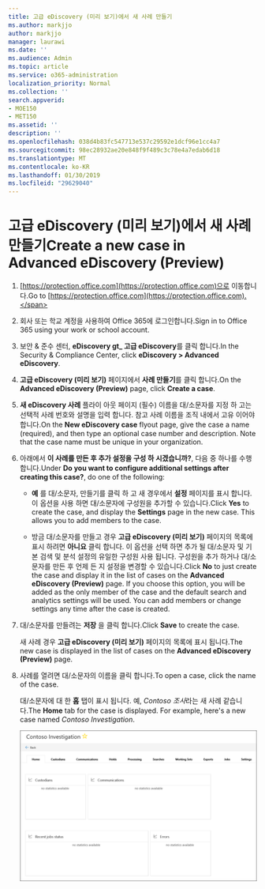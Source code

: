 ```yaml
---
title: 고급 eDiscovery (미리 보기)에서 새 사례 만들기
ms.author: markjjo
author: markjjo
manager: laurawi
ms.date: ''
ms.audience: Admin
ms.topic: article
ms.service: o365-administration
localization_priority: Normal
ms.collection: ''
search.appverid:
- MOE150
- MET150
ms.assetid: ''
description: ''
ms.openlocfilehash: 038d4b83fc547713e537c29592e1dcf96e1cc4a7
ms.sourcegitcommit: 98ec28932ae20e848f9f489c3c78e4a7edab6d18
ms.translationtype: MT
ms.contentlocale: ko-KR
ms.lasthandoff: 01/30/2019
ms.locfileid: "29629040"
---
```

# <a name="create-a-new-case-in-advanced-ediscovery-preview"></a><span data-ttu-id="e583f-102">고급 eDiscovery (미리 보기)에서 새 사례 만들기</span><span class="sxs-lookup"><span data-stu-id="e583f-102">Create a new case in Advanced eDiscovery (Preview)</span></span>    

1. <span data-ttu-id="e583f-103">[https://protection.office.com](https://protection.office.com)으로 이동합니다.</span><span class="sxs-lookup"><span data-stu-id="e583f-103">Go to [https://protection.office.com](https://protection.office.com).</span></span>
    
2. <span data-ttu-id="e583f-104">회사 또는 학교 계정을 사용하여 Office 365에 로그인합니다.</span><span class="sxs-lookup"><span data-stu-id="e583f-104">Sign in to Office 365 using your work or school account.</span></span>
    
3. <span data-ttu-id="e583f-105">보안 & 준수 센터, **eDiscovery gt_ 고급 eDiscovery**를 클릭 합니다.</span><span class="sxs-lookup"><span data-stu-id="e583f-105">In the Security & Compliance Center, click **eDiscovery > Advanced eDiscovery**.</span></span>
 
4. <span data-ttu-id="e583f-106">**고급 eDiscovery (미리 보기)** 페이지에서 **사례 만들기**를 클릭 합니다.</span><span class="sxs-lookup"><span data-stu-id="e583f-106">On the **Advanced eDiscovery (Preview)** page, click **Create a case**.</span></span>
    
5. <span data-ttu-id="e583f-p101">**새 eDiscovery 사례** 플라이 아웃 페이지 (필수) 이름을 대/소문자를 지정 하 고는 선택적 사례 번호와 설명을 입력 합니다. 참고 사례 이름을 조직 내에서 고유 이어야 합니다.</span><span class="sxs-lookup"><span data-stu-id="e583f-p101">On the **New eDiscovery case** flyout page, give the case a name (required), and then type an optional case number and description. Note that the case name must be unique in your organization.</span></span>

6. <span data-ttu-id="e583f-109">아래에서 **이 사례를 만든 후 추가 설정을 구성 하 시겠습니까?**, 다음 중 하나를 수행 합니다.</span><span class="sxs-lookup"><span data-stu-id="e583f-109">Under **Do you want to configure additional settings after creating this case?**, do one of the following:</span></span>

    - <span data-ttu-id="e583f-p102">**예** 를 대/소문자, 만들기를 클릭 하 고 새 경우에서 **설정** 페이지를 표시 합니다. 이 옵션을 사용 하면 대/소문자에 구성원을 추가할 수 있습니다.</span><span class="sxs-lookup"><span data-stu-id="e583f-p102">Click **Yes** to create the case, and display the **Settings** page in the new case. This allows you to add members to the case.</span></span>
    
    - <span data-ttu-id="e583f-p103">방금 대/소문자를 만들고 경우 **고급 eDiscovery (미리 보기)** 페이지의 목록에 표시 하려면 **아니요** 클릭 합니다. 이 옵션을 선택 하면 추가 될 대/소문자 및 기본 검색 및 분석 설정의 유일한 구성원 사용 됩니다. 구성원을 추가 하거나 대/소문자를 만든 후 언제 든 지 설정을 변경할 수 있습니다.</span><span class="sxs-lookup"><span data-stu-id="e583f-p103">Click **No** to just create the case and display it in the list of cases on the **Advanced eDiscovery (Preview)** page. If you choose this option, you will be added as the only member of the case and the default search and analytics settings will be used. You can add members or change settings any time after the case is created.</span></span>

7. <span data-ttu-id="e583f-115">대/소문자를 만들려는 **저장** 을 클릭 합니다.</span><span class="sxs-lookup"><span data-stu-id="e583f-115">Click **Save** to create the case.</span></span>

    <span data-ttu-id="e583f-116">새 사례 경우 **고급 eDiscovery (미리 보기)** 페이지의 목록에 표시 됩니다.</span><span class="sxs-lookup"><span data-stu-id="e583f-116">The new case is displayed in the list of cases on the **Advanced eDiscovery (Preview)** page.</span></span> 

8. <span data-ttu-id="e583f-117">사례를 열려면 대/소문자의 이름을 클릭 합니다.</span><span class="sxs-lookup"><span data-stu-id="e583f-117">To open a case, click the name of the case.</span></span> 

    <span data-ttu-id="e583f-p104">대/소문자에 대 한 **홈** 탭이 표시 됩니다. 예, *Contoso 조사*라는 새 사례 같습니다.</span><span class="sxs-lookup"><span data-stu-id="e583f-p104">The **Home** tab for the case is displayed. For example, here's a new case named *Contoso Investigation*.</span></span>

    ![고급 eDiscovery의 새로운 사례에 대 한 홈 탭](../media/newAeDcase.png)
